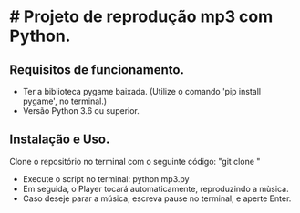 <h1> # Projeto de reprodução mp3 com Python.</h1>
<h2>Requisitos de funcionamento.</h2>

 <p><ul>
  <li>Ter a biblioteca pygame baixada. (Utilize o comando 'pip install pygame', no terminal.)</li>
  <li>Versão Python 3.6 ou superior.</li>
</ul></p>

<h2>Instalação e Uso.</h2>

<p> Clone o repositório no terminal com o seguinte código:
  "git clone <https://github.com/glendamara/mp3-sound.git>"
</p>

<ul>
<li>Execute o script no terminal:
 python mp3.py</li>
<li>Em seguida, o Player tocará automaticamente, reproduzindo a mùsica.</li>
 <li>Caso deseje parar a música, escreva pause no terminal, e aperte Enter.</li>
</ul>
